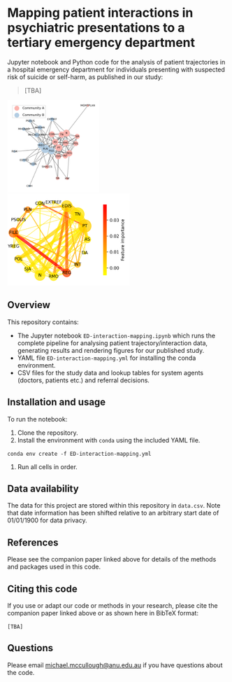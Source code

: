 # Mapping patient interactions in psychiatric presentations to a tertiary emergency department
Jupyter notebook and Python code for the analysis of patient trajectories in a hospital emergency department for individuals presenting with suspected risk of suicide or self-harm, as published in our study:

> [TBA]

<img src="media/network_communities.png" alt="ED interaction network" width="210"/> &emsp; <img src="media/predict_net.png" alt="Interaction feature importance for predicting the point of clinical referral" width="280"/>

## Overview
This repository contains:
* The Jupyter notebook `ED-interaction-mapping.ipynb` which runs the complete pipeline for analysing patient trajectory/interaction data, generating results and rendering figures for our published study.
* YAML file `ED-interaction-mapping.yml` for installing the conda environment.
* CSV files for the study data and lookup tables for system agents (doctors, patients etc.) and referral decisions.

## Installation and usage
To run the notebook:
1. Clone the repository.
1. Install the environment with `conda` using the included YAML file.
``` 
conda env create -f ED-interaction-mapping.yml
```
1. Run all cells in order.

<a id='data'></a>
## Data availability
The data for this project are stored within this repository in `data.csv`. Note that date information has been shifted relative to an arbitrary start date of 01/01/1900 for data privacy.

## References
Please see the companion paper linked above for details of the methods and packages used in this code.

## Citing this code
If you use or adapt our code or methods in your research, please cite the companion paper linked above or as shown here in BibTeX format:
```
[TBA]
```

## Questions
Please email michael.mccullough@anu.edu.au if you have questions about the code.